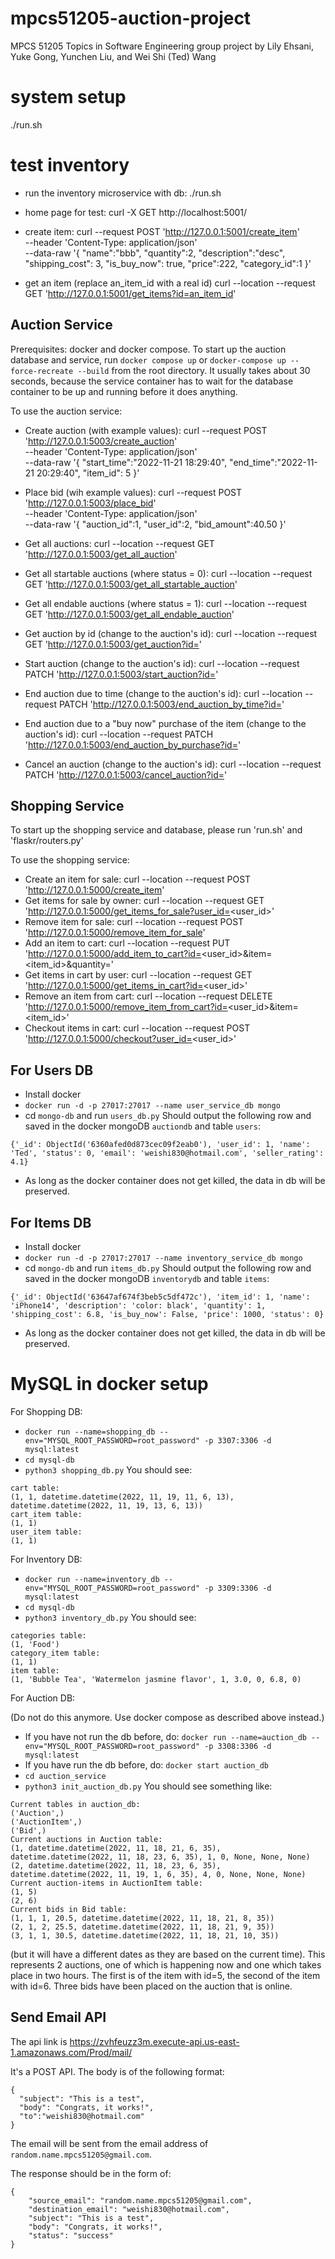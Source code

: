 # mpcs51205-auction-project

MPCS 51205 Topics in Software Engineering group project by Lily Ehsani, Yuke Gong, Yunchen Liu, and Wei Shi (Ted) Wang

# system setup

./run.sh

# test inventory

- run the inventory microservice with db:
  ./run.sh

- home page for test:
  curl -X GET http://localhost:5001/

- create item:
  curl --request POST 'http://127.0.0.1:5001/create_item' \
  --header 'Content-Type: application/json' \
  --data-raw '{
  "name":"bbb",
  "quantity":2,
  "description":"desc",
  "shipping_cost": 3,
  "is_buy_now": true,
  "price":222,
  "category_id":1
  }'

- get an item (replace an_item_id with a real id)
  curl --location --request GET 'http://127.0.0.1:5001/get_items?id=an_item_id'

## Auction Service

Prerequisites: docker and docker compose.
To start up the auction database and service, run `docker compose up` or `docker-compose up --force-recreate --build` from the root directory. It usually takes about 30 seconds, because the service container has to wait for the database container to be up and running before it does anything.

To use the auction service:

- Create auction (with example values):
  curl --request POST 'http://127.0.0.1:5003/create_auction' \
  --header 'Content-Type: application/json' \
  --data-raw '{
  "start_time":"2022-11-21 18:29:40",
  "end_time":"2022-11-21 20:29:40",
  "item_id": 5
  }'

- Place bid (wih example values):
  curl --request POST 'http://127.0.0.1:5003/place_bid' \
  --header 'Content-Type: application/json' \
  --data-raw '{
  "auction_id":1,
  "user_id":2,
  "bid_amount":40.50
  }'

- Get all auctions:
  curl --location --request GET 'http://127.0.0.1:5003/get_all_auction'

- Get all startable auctions (where status = 0):
  curl --location --request GET 'http://127.0.0.1:5003/get_all_startable_auction'

- Get all endable auctions (where status = 1):
  curl --location --request GET 'http://127.0.0.1:5003/get_all_endable_auction'

- Get auction by id (change <id> to the auction's id):
  curl --location --request GET 'http://127.0.0.1:5003/get_auction?id=<id>'

- Start auction (change <id> to the auction's id):
  curl --location --request PATCH 'http://127.0.0.1:5003/start_auction?id=<id>'

- End auction due to time (change <id> to the auction's id):
  curl --location --request PATCH 'http://127.0.0.1:5003/end_auction_by_time?id=<id>'

- End auction due to a "buy now" purchase of the item (change <id> to the auction's id):
  curl --location --request PATCH 'http://127.0.0.1:5003/end_auction_by_purchase?id=<id>'

- Cancel an auction (change <id> to the auction's id):
  curl --location --request PATCH 'http://127.0.0.1:5003/cancel_auction?id=<id>'

## Shopping Service

To start up the shopping service and database, please run 'run.sh' and 'flaskr/routers.py'

To use the shopping service:

- Create an item for sale: curl --location --request POST 'http://127.0.0.1:5000/create_item'
- Get items for sale by owner: curl --location --request GET 'http://127.0.0.1:5000/get_items_for_sale?user_id=<user_id>'
- Remove item for sale: curl --location --request POST 'http://127.0.0.1:5000/remove_item_for_sale'
- Add an item to cart: curl --location --request PUT 'http://127.0.0.1:5000/add_item_to_cart?id=<user_id>&item=<item_id>&quantity=<quantity>'
- Get items in cart by user: curl --location --request GET 'http://127.0.0.1:5000/get_items_in_cart?id=<user_id>'
- Remove an item from cart: curl --location --request DELETE 'http://127.0.0.1:5000/remove_item_from_cart?id=<user_id>&item=<item_id>'
- Checkout items in cart: curl --location --request POST 'http://127.0.0.1:5000/checkout?user_id=<user_id>'

## For Users DB

- Install docker
- `docker run -d -p 27017:27017 --name user_service_db mongo`
- cd `mongo-db` and run `users_db.py`
  Should output the following row and saved in the docker mongoDB `auctiondb` and table `users`:

```
{'_id': ObjectId('6360afed0d873cec09f2eab0'), 'user_id': 1, 'name': 'Ted', 'status': 0, 'email': 'weishi830@hotmail.com', 'seller_rating': 4.1}
```

- As long as the docker container does not get killed, the data in db will be preserved.

## For Items DB

- Install docker
- `docker run -d -p 27017:27017 --name inventory_service_db mongo`
- cd `mongo-db` and run `items_db.py`
  Should output the following row and saved in the docker mongoDB `inventorydb` and table `items`:

```
{'_id': ObjectId('63647af674f3beb5c5df472c'), 'item_id': 1, 'name': 'iPhone14', 'description': 'color: black', 'quantity': 1, 'shipping_cost': 6.8, 'is_buy_now': False, 'price': 1000, 'status': 0}
```

- As long as the docker container does not get killed, the data in db will be preserved.

# MySQL in docker setup

For Shopping DB:

- `docker run --name=shopping_db --env="MYSQL_ROOT_PASSWORD=root_password" -p 3307:3306 -d mysql:latest`
- `cd mysql-db`
- `python3 shopping_db.py`
  You should see:

```
cart table:
(1, 1, datetime.datetime(2022, 11, 19, 11, 6, 13), datetime.datetime(2022, 11, 19, 13, 6, 13))
cart_item table:
(1, 1)
user_item table:
(1, 1)
```

For Inventory DB:

- `docker run --name=inventory_db --env="MYSQL_ROOT_PASSWORD=root_password" -p 3309:3306 -d mysql:latest`
- `cd mysql-db`
- `python3 inventory_db.py`
  You should see:

```
categories table:
(1, 'Food')
category_item table:
(1, 1)
item table:
(1, 'Bubble Tea', 'Watermelon jasmine flavor', 1, 3.0, 0, 6.8, 0)
```

For Auction DB:

(Do not do this anymore. Use docker compose as described above instead.)

- If you have not run the db before, do: `docker run --name=auction_db --env="MYSQL_ROOT_PASSWORD=root_password" -p 3308:3306 -d mysql:latest`
- If you have run the db before, do: `docker start auction_db`
- `cd auction_service`
- `python3 init_auction_db.py`
  You should see something like:

```
Current tables in auction_db:
('Auction',)
('AuctionItem',)
('Bid',)
Current auctions in Auction table:
(1, datetime.datetime(2022, 11, 18, 21, 6, 35), datetime.datetime(2022, 11, 18, 23, 6, 35), 1, 0, None, None, None)
(2, datetime.datetime(2022, 11, 18, 23, 6, 35), datetime.datetime(2022, 11, 19, 1, 6, 35), 4, 0, None, None, None)
Current auction-items in AuctionItem table:
(1, 5)
(2, 6)
Current bids in Bid table:
(1, 1, 1, 20.5, datetime.datetime(2022, 11, 18, 21, 8, 35))
(2, 1, 2, 25.5, datetime.datetime(2022, 11, 18, 21, 9, 35))
(3, 1, 1, 30.5, datetime.datetime(2022, 11, 18, 21, 10, 35))
```

(but it will have a different dates as they are based on the current time). This represents 2 auctions, one of which is happening now and one which takes place in two hours. The first is of the item with id=5, the second of the item with id=6. Three bids have been placed on the auction that is online.

## Send Email API

The api link is https://zvhfeuzz3m.execute-api.us-east-1.amazonaws.com/Prod/mail/

It's a POST API. The body is of the following format:

```
{
  "subject": "This is a test",
  "body": "Congrats, it works!",
  "to":"weishi830@hotmail.com"
}
```

The email will be sent from the email address of `random.name.mpcs51205@gmail.com`.

The response should be in the form of:

```
{
    "source_email": "random.name.mpcs51205@gmail.com",
    "destination_email": "weishi830@hotmail.com",
    "subject": "This is a test",
    "body": "Congrats, it works!",
    "status": "success"
}
```
